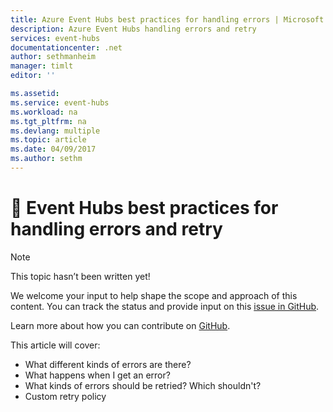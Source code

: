 ```yaml
---
title: Azure Event Hubs best practices for handling errors | Microsoft Docs
description: Azure Event Hubs handling errors and retry
services: event-hubs
documentationcenter: .net
author: sethmanheim
manager: timlt
editor: ''

ms.assetid: 
ms.service: event-hubs
ms.workload: na
ms.tgt_pltfrm: na
ms.devlang: multiple
ms.topic: article
ms.date: 04/09/2017
ms.author: sethm
---
```


# 🔧 Event Hubs best practices for handling errors and retry

> [!NOTE]
> 
> This topic hasn’t been written yet! 
>
> We welcome your input to help shape the scope and approach of this content. You can
> track the status and provide input on this
> [issue in GitHub](https://github.com/Azure/azure-event-hubs/issues/305).
> 
> Learn more about how you can contribute on
> [GitHub](https://github.com/dotnet/docs/blob/master/CONTRIBUTING.md).

This article will cover:

- What different kinds of errors are there?
- What happens when I get an error?
- What kinds of errors should be retried? Which shouldn't?
- Custom retry policy
